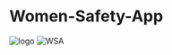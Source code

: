 ﻿# Women-Safety-App
![logo](https://github.com/user-attachments/assets/df6b338d-259a-4d46-ac85-8f56af463760)
![WSA](https://github.com/user-attachments/assets/c165461e-1aff-4e98-bd47-c6cc0798512c)
